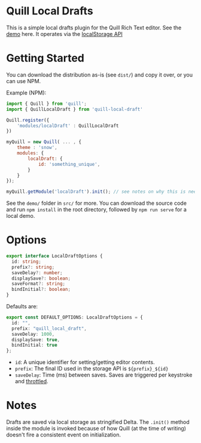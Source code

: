 # Quill Local Drafts

This is a simple local drafts plugin for the Quill Rich Text editor. See the [demo](https://jsfiddle.net/awderh/pogL3ca2/12/) here. It operates via the [localStorage API](https://developer.mozilla.org/en-US/docs/Web/API/Window/localStorage)

# Getting Started

You can download the distribution as-is (see `dist/`) and copy it over, or you can use NPM.

Example (NPM):

```js
import { Quill } from 'quill';
import { QuillLocalDraft } from 'quill-local-draft'

Quill.register({
    'modules/localDraft' : QuillLocalDraft
})

myQuill = new Quill( ... , {
    theme : 'snow',
    modules: {
        localDraft: {
            id: 'something_unique',
        }
    }
});

myQuill.getModule('localDraft').init(); // see notes on why this is needed
```

See the `demo/` folder in `src/` for more. You can download the source code and run `npm install` in the root directory, followed by `npm run serve` for a local demo.

# Options

```ts
export interface LocalDraftOptions {
  id: string;
  prefix?: string;
  saveDelay?: number;
  displaySave?: boolean;
  saveFormat?: string;
  bindInitial?: boolean;
}
```

Defaults are:

```ts
export const DEFAULT_OPTIONS: LocalDraftOptions = {
  id: "",
  prefix: "quill_local_draft",
  saveDelay: 1000,
  displaySave: true,
  bindInitial: true
};
```

- `id`: A unique identifier for setting/getting editor contents.
- `prefix`: The final ID used in the storage API is `${prefix}_${id}`
- `saveDelay`: Time (ms) between saves. Saves are triggered per keystroke and [throttled](https://www.npmjs.com/package/throttle-debounce).

# Notes

Drafts are saved via local storage as stringified Delta. The `.init()` method inside the module is invoked because of how Quill (at the time of writing) doesn't fire a consistent event on initialization.
